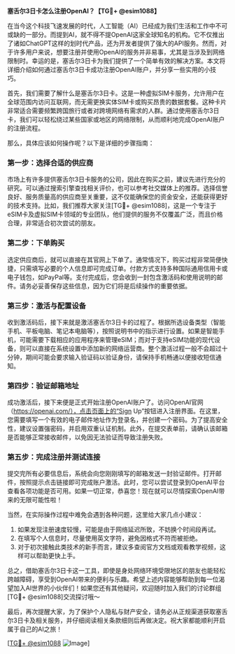 **塞舌尔3日卡怎么注册OpenAI？【TG💪+ @esim1088】**

在当今这个科技飞速发展的时代，人工智能（AI）已经成为我们生活和工作中不可或缺的一部分。而提到AI，就不得不提OpenAI这家全球知名的机构。它不仅推出了诸如ChatGPT这样的划时代产品，还为开发者提供了强大的API服务。然而，对于许多用户来说，想要注册并使用OpenAI的服务并非易事，尤其是当涉及到网络限制时。幸运的是，塞舌尔3日卡为我们提供了一个简单有效的解决方案。本文将详细介绍如何通过塞舌尔3日卡成功注册OpenAI账户，并分享一些实用的小技巧。

首先，我们需要了解什么是塞舌尔3日卡。这是一种虚拟SIM卡服务，允许用户在全球范围内访问互联网，而无需更换实体SIM卡或购买昂贵的数据套餐。这种卡片非常适合需要频繁跨国旅行或者对跨境网络有需求的人群。通过使用塞舌尔3日卡，我们可以轻松绕过某些国家或地区的网络限制，从而顺利地完成OpenAI账户的注册流程。

那么，具体应该如何操作呢？以下是详细的步骤指南：

### 第一步：选择合适的供应商
市场上有许多提供塞舌尔3日卡服务的公司，因此在购买之前，建议先进行充分的研究。可以通过搜索引擎查找相关评价，也可以参考社交媒体上的推荐。选择信誉良好、服务质量高的供应商至关重要，这不仅能确保您的资金安全，还能获得更好的技术支持。比如，我们推荐大家关注[TG💪+ @esim1088]，这是一个专注于eSIM卡及虚拟SIM卡领域的专业团队，他们提供的服务不仅覆盖广泛，而且价格合理，非常适合初次尝试的朋友。

### 第二步：下单购买
选定供应商后，就可以直接在其官网上下单了。通常情况下，购买过程非常简便快捷，只需填写必要的个人信息即可完成订单。付款方式支持多种国际通用信用卡或电子钱包，如PayPal等。支付完成后，您会收到一封包含激活码和使用说明的邮件。请务必妥善保存这些信息，因为它们将是后续操作的重要依据。

### 第三步：激活与配置设备
收到激活码后，接下来就是激活塞舌尔3日卡的过程了。根据所选设备类型（智能手机、平板电脑、笔记本电脑等），按照说明书中的指示进行设置。如果是智能手机，可能需要下载相应的应用程序来管理eSIM；而对于支持eSIM功能的现代设备，则可以直接在系统设置中添加新的网络运营商。整个激活过程一般不会超过十分钟，期间可能会要求输入验证码以验证身份，请保持手机畅通以便接收短信通知。

### 第四步：验证邮箱地址
成功激活后，接下来便是正式开始注册OpenAI账户了。访问OpenAI官网（https://openai.com/），点击页面上的“Sign Up”按钮进入注册界面。在这里，您需要填写一个有效的电子邮件地址作为登录名，并创建一个密码。为了提高安全性，建议设置强密码，并启用双重认证机制。此外，在提交表单前，请确认该邮箱是否能够正常接收邮件，以免因无法验证而导致注册失败。

### 第五步：完成注册并测试连接
提交完所有必要信息后，系统会向您刚刚填写的邮箱发送一封验证邮件。打开邮件，按照提示点击链接即可完成账户激活。此时，您可以尝试登录到OpenAI平台查看各项功能是否可用。如果一切正常，恭喜您！现在就可以尽情探索OpenAI带来的无限可能性啦！

当然，在实际操作过程中难免会遇到各种问题，这里给大家几点小建议：
1. 如果发现注册速度较慢，可能是由于网络延迟所致，不妨换个时间段再试。
2. 在填写个人信息时，尽量使用英文字符，避免因格式不符而被拒绝。
3. 对于初次接触此类技术的新手而言，建议多查阅官方文档或观看教学视频，这样可以帮助更快上手。

总之，借助塞舌尔3日卡这一工具，即使是身处网络环境受限地区的朋友也能轻松跨越障碍，享受到OpenAI带来的便利与乐趣。希望上述内容能够帮助到每一位渴望加入AI世界的小伙伴们！如果您还有其他疑问，欢迎随时加入我们的讨论群组[TG💪+ @esim1088]交流探讨哦～

最后，再次提醒大家，为了保护个人隐私与财产安全，请务必从正规渠道获取塞舌尔3日卡及相关服务，并仔细阅读相关条款细则后再做决定。祝大家都能顺利开启属于自己的AI之旅！

[[TG💪+ @esim1088](https://t.me/s/esim1088) ![Image](https://i.postimg.cc/4NQfJmqS/Snipaste-2025-05-13-00-14-12.png)]